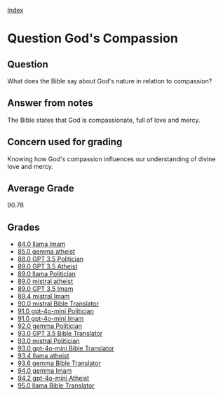 
[Index](../../index.md)
# Question God's Compassion
## Question
What does the Bible say about God's nature in relation to compassion?

## Answer from notes
The Bible states that God is compassionate, full of love and mercy.

## Concern used for grading
Knowing how God's compassion influences our understanding of divine love and mercy.

## Average Grade
90.78

## Grades
 * [84.0 llama Imam](../answers/llama_Imam/God_s_Compassion.md)
 * [85.0 gemma atheist](../answers/gemma_atheist/God_s_Compassion.md)
 * [88.0 GPT 3.5 Politician](../answers/GPT_3.5_Politician/God_s_Compassion.md)
 * [89.0 GPT 3.5 Atheist](../answers/GPT_3.5_Atheist/God_s_Compassion.md)
 * [89.0 llama Politician](../answers/llama_Politician/God_s_Compassion.md)
 * [89.0 mistral atheist](../answers/mistral_atheist/God_s_Compassion.md)
 * [89.0 GPT 3.5 Imam](../answers/GPT_3.5_Imam/God_s_Compassion.md)
 * [89.4 mistral Imam](../answers/mistral_Imam/God_s_Compassion.md)
 * [90.0 mistral Bible Translator](../answers/mistral_Bible_Translator/God_s_Compassion.md)
 * [91.0 gpt-4o-mini Politician](../answers/gpt-4o-mini_Politician/God_s_Compassion.md)
 * [91.0 gpt-4o-mini Imam](../answers/gpt-4o-mini_Imam/God_s_Compassion.md)
 * [92.0 gemma Politician](../answers/gemma_Politician/God_s_Compassion.md)
 * [93.0 GPT 3.5 Bible Translator](../answers/GPT_3.5_Bible_Translator/God_s_Compassion.md)
 * [93.0 mistral Politician](../answers/mistral_Politician/God_s_Compassion.md)
 * [93.0 gpt-4o-mini Bible Translator](../answers/gpt-4o-mini_Bible_Translator/God_s_Compassion.md)
 * [93.4 llama atheist](../answers/llama_atheist/God_s_Compassion.md)
 * [93.6 gemma Bible Translator](../answers/gemma_Bible_Translator/God_s_Compassion.md)
 * [94.0 gemma Imam](../answers/gemma_Imam/God_s_Compassion.md)
 * [94.2 gpt-4o-mini Atheist](../answers/gpt-4o-mini_Atheist/God_s_Compassion.md)
 * [95.0 llama Bible Translator](../answers/llama_Bible_Translator/God_s_Compassion.md)
